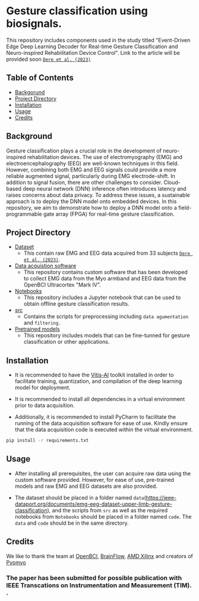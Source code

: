 # Gesture classification using biosignals. 
This repository includes components used in the study titled "Event-Driven Edge Deep Learning Decoder for Real-time Gesture Classification and Neuro-inspired Rehabilitation Device Control". Link to the article will be provided soon [`Dere et al. (2023)`]()

## Table of Contents

- [Backgorund](#background)
- [Project Directory](#project-directory)
- [Installation](#installation)
- [Usage](#usage)
- [Credits](#credits)

## Background

Gesture classification plays a crucial role in the development of neuro-inspired rehabilitation devices. The use of electromyography (EMG) and electroencephalography (EEG) are well-known techniques in this field. However, combining both EMG and EEG signals could provide a more reliable augmented signal, particularly during EMG electrode-shift. In addition to signal fusion, there are other challenges to consider. Cloud-based deep neural network (DNN) inference often introduces latency and raises concerns about data privacy. To address these issues, a sustainable approach is to deploy the DNN model onto embedded devices. In this repository, we aim to demonstrate how to deploy a DNN model onto a field-programmable gate array (FPGA) for real-time gesture classification. 

## Project Directory
- [Dataset](https://ieee-dataport.org/documents/emg-eeg-dataset-upper-limb-gesture-classification)
  - This contain raw EMG and EEG data acquired from 33 subjects [`Dere et al. (2023)`]().
- [Data acquistion software](https://github.com/HumanMachineInterface/Gest-Infer/tree/main/data-acquistion-software)
  - This repository contains custom software that has been developed to collect EMG data from the Myo armband and EEG data from the OpenBCI Ultracortex "Mark IV".
- [Notebooks](https://github.com/HumanMachineInterface/Gest-Infer/tree/main/Notebooks)
  - This repository includes a Jupyter notebook that can be used to obtain offline gesture classification results.
- [src](https://github.com/HumanMachineInterface/Gest-Infer/tree/main/src)
  - Contains the scripts for preprocessing including `data agumentation` and `filtering.`
- [Pretrained models](https://github.com/HumanMachineInterface/Gest-Infer/tree/main/Pretrained_Models)
  - This repository includes models that can be fine-tunned for gesture classification or other applications. 
## Installation

- It is recommended to have the [Vitis-AI](https://xilinx.github.io/Vitis-AI/3.5/html/index.html) toolkit installed in order to facilitate training, quantization, and compilation of the deep learning model for deployment.

- It is recommended to install all dependencies in a virtual environment prior to data acquisition.

- Additionally, it is recommended to install PyCharm to facilitate the running of the data acquisition software for ease of use. Kindly ensure that the data acquisition code is executed within the virtual environment.

```bash
pip install -r requirements.txt
```

## Usage

- After installing all prerequisites, the user can acquire raw data using the custom software provided. However, for ease of use, pre-trained models and raw EMG and EEG datasets are also provided.

- The dataset should be placed in a folder named `data`(https://ieee-dataport.org/documents/emg-eeg-dataset-upper-limb-gesture-classification), and the scripts from `src` as well as the required notebooks from `Notebooks` should be placed in a folder named `code`. The `data` and `code` should be in the same directory.

## Credits

We like to thank the team at [OpenBCI](https://openbci.com/), [BrainFlow](https://brainflow.org/), [AMD Xilinx](https://www.amd.com/en.html) and creators of [Pyomyo](https://github.com/PerlinWarp/pyomyo) 
 
    
<h3> The paper has been submitted for possible publication with IEEE Transcations on Instrumentation and Measurement (TIM). . <h3> 
